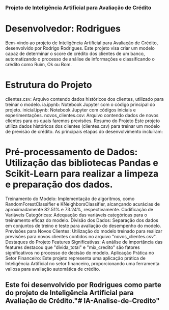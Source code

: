
### Projeto de Inteligência Artificial para Avaliação de Crédito
# Desenvolvedor: Rodrigues
Bem-vindo ao projeto de Inteligência Artificial para Avaliação de Crédito, desenvolvido por Rodrigo Rodrigues. Este projeto visa criar um modelo capaz de determinar o score de crédito dos clientes de um banco, automatizando o processo de análise de informações e classificando o crédito como Ruim, Ok ou Bom.

# Estrutura do Projeto

clientes.csv: Arquivo contendo dados históricos dos clientes, utilizado para treinar o modelo.
ia.ipynb: Notebook Jupyter com o código principal do projeto.
inicial.ipynb: Notebook Jupyter com códigos iniciais e experimentações.
novos_clientes.csv: Arquivo contendo dados de novos clientes para os quais faremos previsões.
Resumo do Projeto
Este projeto utiliza dados históricos dos clientes (clientes.csv) para treinar um modelo de previsão de crédito. As principais etapas do desenvolvimento incluíram:

# Pré-processamento de Dados: Utilização das bibliotecas Pandas e Scikit-Learn para realizar a limpeza e preparação dos dados.

Treinamento do Modelo: Implementação de algoritmos, como RandomForestClassifier e KNeighborsClassifier, alcançando acurácias de aproximadamente 82.51% e 73.24%, respectivamente.
Codificação de Variáveis Categóricas: Adequação das variáveis categóricas para o treinamento eficaz do modelo.
Divisão dos Dados: Separação dos dados em conjuntos de treino e teste para avaliação do desempenho do modelo.
Previsões para Novos Clientes: Utilização do modelo treinado para realizar previsões para novos clientes contidos no arquivo "novos_clientes.csv".
Destaques do Projeto
Features Significativas: A análise de importância das features destacou que "divida_total" e "mix_credito" são fatores significativos no processo de decisão do modelo.
Aplicação Prática no Setor Financeiro: Este projeto representa uma aplicação prática de Inteligência Artificial no setor financeiro, proporcionando uma ferramenta valiosa para avaliação automática de crédito.


## Este foi desenvolvido por Rodrigues como parte do projeto de Inteligência Artificial para Avaliação de Crédito."# IA-Analise-de-Credito" 
